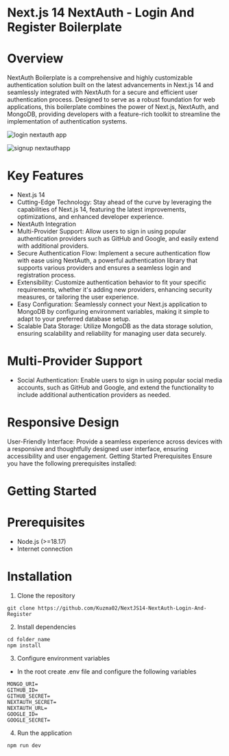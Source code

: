# Next.js 14 NextAuth - Login And Register Boilerplate

# Overview
NextAuth Boilerplate is a comprehensive and highly customizable authentication solution built on the latest advancements in Next.js 14 and seamlessly integrated with NextAuth for a secure and efficient user authentication process. Designed to serve as a robust foundation for web applications, this boilerplate combines the power of Next.js, NextAuth, and MongoDB, providing developers with a feature-rich toolkit to streamline the implementation of authentication systems.

![login nextauth app](https://github.com/Kuzma02/NextJS14-NextAuth-Login-And-Register/assets/138793624/d415960f-7d12-42dd-995c-af73a5d50b29)

![signup nextauthapp](https://github.com/Kuzma02/NextJS14-NextAuth-Login-And-Register/assets/138793624/f2d1ae6c-383b-4fb3-8ff6-6fb3d8e8b608)

# Key Features
- Next.js 14
- Cutting-Edge Technology: Stay ahead of the curve by leveraging the capabilities of Next.js 14, featuring the latest improvements, optimizations, and enhanced developer experience.
- NextAuth Integration
- Multi-Provider Support: Allow users to sign in using popular authentication providers such as GitHub and Google, and easily extend with additional providers.
- Secure Authentication Flow: Implement a secure authentication flow with ease using NextAuth, a powerful authentication library that supports various providers and ensures a seamless login and registration process.
- Extensibility: Customize authentication behavior to fit your specific requirements, whether it's adding new providers, enhancing security measures, or tailoring the user experience.
- Easy Configuration: Seamlessly connect your Next.js application to MongoDB by configuring environment variables, making it simple to adapt to your preferred database setup.
- Scalable Data Storage: Utilize MongoDB as the data storage solution, ensuring scalability and reliability for managing user data securely.

# Multi-Provider Support
- Social Authentication: Enable users to sign in using popular social media accounts, such as GitHub and Google, and extend the functionality to include additional authentication providers as needed.

# Responsive Design
User-Friendly Interface: Provide a seamless experience across devices with a responsive and thoughtfully designed user interface, ensuring accessibility and user engagement.
Getting Started
Prerequisites
Ensure you have the following prerequisites installed:

# Getting Started

# Prerequisites
- Node.js (>=18.17)
- Internet connection

# Installation
1. Clone the repository

```
git clone https://github.com/Kuzma02/NextJS14-NextAuth-Login-And-Register
```

2. Install dependencies

```
cd folder_name
npm install
```

3. Configure environment variables
- In the root create .env file and configure the following variables

```
MONGO_URI=
GITHUB_ID=
GITHUB_SECRET=
NEXTAUTH_SECRET=
NEXTAUTH_URL=
GOOGLE_ID=
GOOGLE_SECRET=
```

4. Run the application

```
npm run dev
```
